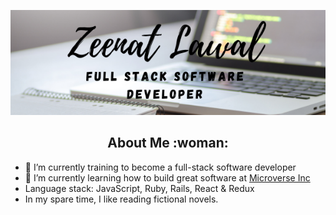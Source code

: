 

<p align="center">
  <img width="1100" height="auto" src="Zeenat-Lawal.png">
</p>

<h2 align="center">About Me :woman:</h2>

- 🔭 I’m currently training to become a full-stack software developer
- 🌱 I’m currently learning how to build great software at <a href="https://www.microverse.org/">Microverse Inc</a>
- Language stack: JavaScript, Ruby, Rails, React & Redux
- In my spare time, I like reading fictional novels.
